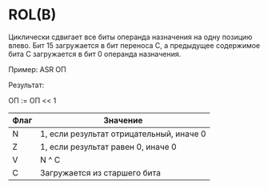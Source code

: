 # ROL(B)

Циклически сдвигает все биты операнда назначения на одну позицию влево.
Бит 15 загружается в бит переноса С, а предыдущее содержимое бита С загружается в бит 0 операнда назначения.

Пример: ASR ОП

Результат:

ОП := ОП << 1

| Флаг | Значение                                 |
|------|------------------------------------------|
| N    | 1, если результат отрицательный, иначе 0 |
| Z    | 1, если результат равен 0, иначе 0       |
| V    | N ^ C                                    |
| C    | Загружается из старшего бита             |